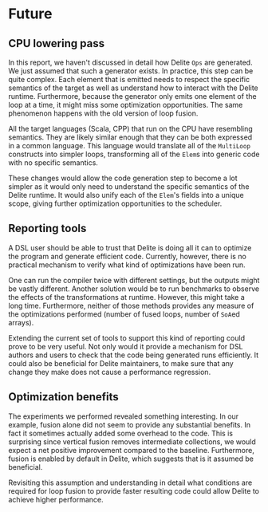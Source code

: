 
# Future

## CPU lowering pass
In this report, we haven't discussed in detail how Delite `Ops` are generated. We just assumed that such a generator exists. In practice, this step can be quite complex. Each element that is emitted needs to respect the specific semantics of the target as well as understand how to interact with the Delite runtime. Furthermore, because the generator only emits one element of the loop at a time, it might miss some optimization opportunities. The same phenomenon happens with the old version of loop fusion.

All the target languages (Scala, CPP) that run on the CPU have resembling semantics. They are likely similar enough that they can be both expressed in a common language. This language would translate all of the `MultiLoop` constructs into simpler loops, transforming all of the `Elem`s into generic code with no specific semantics.

These changes would allow the code generation step to become a lot simpler as it would only need to understand the specific semantics of the Delite runtime. It would also unify each of the `Elem`'s fields into a unique scope, giving further optimization opportunities to the scheduler.

## Reporting tools
A DSL user should be able to trust that Delite is doing all it can to optimize the program and generate efficient code. Currently, however, there is no practical mechanism to verify what kind of optimizations have been run. 

One can run the compiler twice with different settings, but the outputs might be vastly different. Another solution would be to run benchmarks to observe the effects of the transformations at runtime. However, this might take a long time. Furthermore, neither of those methods provides any measure of the optimizations performed (number of fused loops, number of `SoA`ed arrays).

Extending the current set of tools to support this kind of reporting could prove to be very useful. Not only would it provide a mechanism for DSL authors and users to check that the code being generated runs efficiently. It could also be beneficial for Delite maintainers, to make sure that any change they make does not cause a performance regression.

## Optimization benefits
The experiments we performed revealed something interesting. In our example, fusion alone did not seem to provide any substantial benefits. In fact it sometimes actually added some overhead to the code. This is surprising since vertical fusion removes intermediate collections, we would expect a net positive improvement compared to the baseline. Furthermore, fusion is enabled by default in Delite, which suggests that is it assumed be beneficial.

Revisiting this assumption and understanding in detail what conditions are required for loop fusion to provide faster resulting code could allow Delite to achieve higher performance.